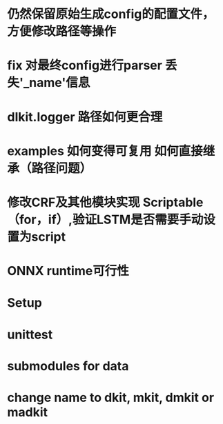# 仍然保留原始生成config的配置文件，方便修改路径等操作

# fix 对最终config进行parser 丢失'_name'信息

# dlkit.logger 路径如何更合理

# examples 如何变得可复用 如何直接继承（路径问题）

# 修改CRF及其他模块实现 Scriptable（for，if）,验证LSTM是否需要手动设置为script

# ONNX runtime可行性

# Setup

# unittest

# submodules for data

# change name to dkit, mkit, dmkit or madkit
